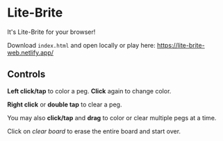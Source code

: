# Lite-Brite

It's Lite-Brite for your browser!

Download `index.html` and open locally or play here: https://lite-brite-web.netlify.app/

## Controls
**Left click/tap** to color a peg. **Click** again to change color.

**Right click** or **double tap** to clear a peg.

You may also **click/tap** and **drag** to color or clear multiple pegs at a time.

Click on *clear board* to erase the entire board and start over.
